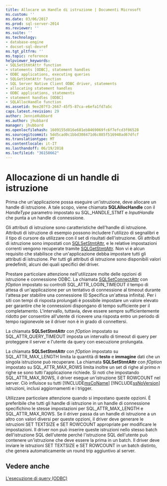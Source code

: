 ```yaml
---
title: Allocare un Handle di istruzione | Documenti Microsoft
ms.custom: ''
ms.date: 03/06/2017
ms.prod: sql-server-2014
ms.reviewer: ''
ms.suite: ''
ms.technology:
- database-engine
- docset-sql-devref
ms.tgt_pltfrm: ''
ms.topic: reference
helpviewer_keywords:
- SQLSetStmtAttr function
- statements [ODBC], statement handles
- ODBC applications, executing queries
- SQLGetStmtAttr function
- SQL Server Native Client ODBC driver, statements
- allocating statement handles
- ODBC applications, statements
- statement handles [ODBC]
- SQLAllocHandle function
ms.assetid: 9ee207f3-2667-45f5-87ca-e6efa1fd7a5c
caps.latest.revision: 29
author: JennieHubbard
ms.author: jhubbard
manager: jhubbard
ms.openlocfilehash: 1609155d816e681eb8469069fc6f7efcd3f06528
ms.sourcegitcommit: 5dd5cad0c1bbd308471d6c885f516948ad67dfcf
ms.translationtype: MT
ms.contentlocale: it-IT
ms.lasthandoff: 06/19/2018
ms.locfileid: "36158662"
---
```

# <a name="allocating-a-statement-handle"></a>Allocazione di un handle di istruzione
  Prima che un'applicazione possa eseguire un'istruzione, deve allocare un handle di istruzione. A tale scopo, viene chiamata **SQLAllocHandle** con il *HandleType* parametro impostato su SQL_HANDLE_STMT e *InputHandle* che punta a un handle di connessione.  
  
 Gli attributi di istruzione sono caratteristiche dell'handle di istruzione. Attributi di istruzione di esempio possono includere l'utilizzo di segnalibri e il tipo di cursore da utilizzare con il set di risultati dell'istruzione. Gli attributi di istruzione sono impostati con [SQLSetStmtAttr](../native-client-odbc-api/sqlsetstmtattr.md), e le relative impostazioni correnti vengono recuperate tramite [SQLGetStmtAttr](../native-client-odbc-api/sqlgetstmtattr.md). Non vi è alcun requisito che stabilisce che un'applicazione debba impostare tutti gli attributi di istruzione. Per tutti gli attributi di istruzione sono disponibili valori predefiniti, alcuni dei quali specifici del driver.  
  
 Prestare particolare attenzione nell'utilizzare molte delle opzioni di istruzione e connessione ODBC. La chiamata [SQLSetConnectAttr](../native-client-odbc-api/sqlsetconnectattr.md) con *fOption* impostato su controlli SQL_ATTR_LOGIN_TIMEOUT il tempo di attesa di un'applicazione per un tentativo di connessione al timeout durante l'attesa per stabilire una connessione (0 Specifica un'attesa infinita). Per i siti con tempi di risposta prolungati è possibile impostare un valore elevato per garantire che le connessioni dispongano di tempo sufficiente per il completamento. L'intervallo, tuttavia, deve essere sempre sufficientemente ridotto per consentire all'utente di ricevere una risposta entro un periodo di tempo ragionevole se il driver non è in grado di connettersi.  
  
 La chiamata **SQLSetStmtAttr** con *fOption* impostato su SQL_ATTR_QUERY_TIMEOUT imposta un intervallo di timeout di query per proteggere il server e l'utente da query con esecuzione prolungata.  
  
 La chiamata **SQLSetStmtAttr** con *fOption* impostato su SQL_ATTR_MAX_LENGTH limita la quantità di **testo** e **immagine** dati che un singola istruzione può recuperare. La chiamata **SQLSetStmtAttr** con *fOption* impostato su SQL_ATTR_MAX_ROWS limita inoltre un set di righe al primo *n* righe se sono tutti l'applicazione richiede. Si noti che impostando SQL_ATTR_MAX_ROWS, il driver esegue un'istruzione SET ROWCOUNT nel server. Ciò influisce su tutti [!INCLUDE[msCoName](../../includes/msconame-md.md)] [!INCLUDE[ssNoVersion](../../includes/ssnoversion-md.md)] istruzioni, inclusi aggiornamenti e i trigger.  
  
 Utilizzare particolare attenzione quando si impostano queste opzioni. È preferibile che tutti gli handle di istruzione in un handle di connessione specifichino le stesse impostazioni per SQL_ATTR_MAX_LENGTH e SQL_ATTR_MAX_ROWS. Se il driver passa da un handle di istruzione a un altro con valori diversi per queste opzioni, il driver deve generare le istruzioni SET TEXTSIZE e SET ROWCOUNT appropriate per modificare le impostazioni. Il driver non può inserire queste istruzioni nello stesso batch dell'istruzione SQL dell'utente perché l'istruzione SQL dell'utente può contenere un'istruzione che deve essere la prima in un batch. Il driver deve inviare le istruzioni SET TEXTSIZE e SET ROWCOUNT in un batch distinto, che genera automaticamente un round trip aggiuntivo al server.  
  
## <a name="see-also"></a>Vedere anche  
 [L'esecuzione di query &#40;ODBC&#41;](executing-queries-odbc.md)  
  
  